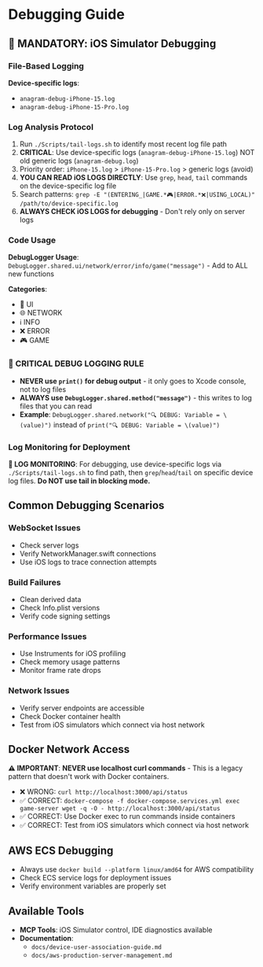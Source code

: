 # Debugging Guide

## 🚨 MANDATORY: iOS Simulator Debugging

### File-Based Logging
**Device-specific logs**: 
- `anagram-debug-iPhone-15.log`
- `anagram-debug-iPhone-15-Pro.log`

### Log Analysis Protocol
1. Run `./Scripts/tail-logs.sh` to identify most recent log file path
2. **CRITICAL**: Use device-specific logs (`anagram-debug-iPhone-15.log`) NOT old generic logs (`anagram-debug.log`)
3. Priority order: `iPhone-15.log` > `iPhone-15-Pro.log` > generic logs (avoid)
4. **YOU CAN READ iOS LOGS DIRECTLY**: Use `grep`, `head`, `tail` commands on the device-specific log file
5. Search patterns: `grep -E "(ENTERING_|GAME.*🎮|ERROR.*❌|USING_LOCAL)" /path/to/device-specific.log`
6. **ALWAYS CHECK iOS LOGS for debugging** - Don't rely only on server logs

### Code Usage
**DebugLogger Usage**: `DebugLogger.shared.ui/network/error/info/game("message")` - Add to ALL new functions

**Categories**: 
- 🎨 UI
- 🌐 NETWORK  
- ℹ️ INFO
- ❌ ERROR
- 🎮 GAME

### 🚨 CRITICAL DEBUG LOGGING RULE
- **NEVER use `print()` for debug output** - it only goes to Xcode console, not to log files
- **ALWAYS use `DebugLogger.shared.method("message")`** - this writes to log files that you can read
- **Example**: `DebugLogger.shared.network("🔍 DEBUG: Variable = \(value)")` instead of `print("🔍 DEBUG: Variable = \(value)")`

### Log Monitoring for Deployment
**🚨 LOG MONITORING**: For debugging, use device-specific logs via `./Scripts/tail-logs.sh` to find path, then `grep`/`head`/`tail` on specific device log files. **Do NOT use tail in blocking mode.**

## Common Debugging Scenarios

### WebSocket Issues
- Check server logs
- Verify NetworkManager.swift connections
- Use iOS logs to trace connection attempts

### Build Failures
- Clean derived data
- Check Info.plist versions
- Verify code signing settings

### Performance Issues
- Use Instruments for iOS profiling
- Check memory usage patterns
- Monitor frame rate drops

### Network Issues
- Verify server endpoints are accessible
- Check Docker container health
- Test from iOS simulators which connect via host network

## Docker Network Access
**⚠️ IMPORTANT**: **NEVER use localhost curl commands** - This is a legacy pattern that doesn't work with Docker containers.

- ❌ WRONG: `curl http://localhost:3000/api/status`
- ✅ CORRECT: `docker-compose -f docker-compose.services.yml exec game-server wget -q -O - http://localhost:3000/api/status`
- ✅ CORRECT: Use Docker exec to run commands inside containers
- ✅ CORRECT: Test from iOS simulators which connect via host network

## AWS ECS Debugging
- Always use `docker build --platform linux/amd64` for AWS compatibility
- Check ECS service logs for deployment issues
- Verify environment variables are properly set

## Available Tools
- **MCP Tools**: iOS Simulator control, IDE diagnostics available
- **Documentation**: 
  - `docs/device-user-association-guide.md`
  - `docs/aws-production-server-management.md`